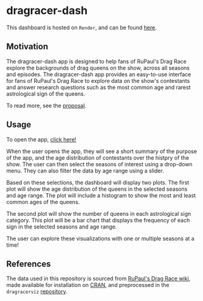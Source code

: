 # dragracer-dash

This dashboard is hosted on `Render`, and can be found [here](https://dragracer-dashboard.onrender.com/).

## Motivation

The dragracer-dash app is designed to help fans of RuPaul's Drag Race explore the backgrounds of drag queens on the show, across all seasons and episodes. The dragracer-dash app provides an easy-to-use interface for fans of RuPaul's Drag Race to explore data on the show's contestants and answer research questions such as the most common age and rarest astrological sign of the queens.

To read more, see the [proposal](https://github.com/marianagyby/dragracer-dash/blob/main/reports/proposal.md).

## Usage

To open the app, [click here!](https://dragracer-dashboard.onrender.com/)

When the user opens the app, they will see a short summary of the purpose of the app, and the age distribution of contestants over the histpry of the show. The user can then select the seasons of interest using a drop-down menu. They can also filter the data by age range using a slider.

Based on these selections, the dashboard will display two plots. The first plot will show the age distribution of the queens in the selected seasons and age range. The plot will include a histogram to show the most and least common ages of the queens.

The second plot will show the number of queens in each astrological sign category. This plot will be a bar chart that displays the frequency of each sign in the selected seasons and age range.

The user can explore these visualizations with one or multiple seasons at a time!

## References

The data used in this repository is sourced from [RuPaul's Drag Race wiki](https://rupaulsdragrace.fandom.com/wiki/RuPaul%27s_Drag_Race_Wiki), made available for installation on [CRAN](https://cran.r-project.org/web/packages/dragracer/readme/README.html), and preprocessed in the `dragracerviz` [repository](https://github.com/UBC-MDS/dragracerviz/tree/main/data).